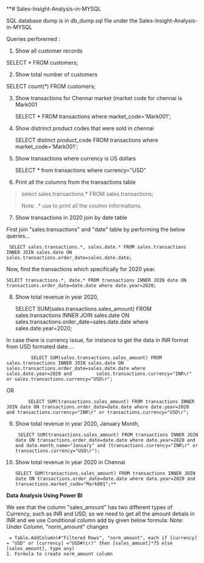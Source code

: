**# Sales-Insight-Analysis-in-MYSQL

SQL database dump is in db_dump.sql file under the Sales-Insight-Analysis-in-MYSQL

Queries perforemed :

1. Show all customer records

  SELECT * FROM customers;

2. Show total number of customers

  SELECT count(*) FROM customers;

3. Show transactions for Chennai market (market code for chennai is Mark001

   SELECT * FROM transactions where market_code='Mark001';

4. Show distrinct product codes that were sold in chennai

   SELECT distinct product_code FROM transactions where market_code='Mark001';

5. Show transactions where currency is US dollars

   SELECT * from transactions where currency="USD"

6. Print all the columns from the transactions table
  
  > select sales.transactions.* FROM sales.transactions;
  
  > Note: .* use to print all the coulmn informations.


7. Show transactions in 2020 join by date table

First join "sales.transactions" and "date" table by performing the below queries...
   
	 SELECT sales.transactions.*, sales.date.* FROM sales.transactions INNER JOIN sales.date ON sales.transactions.order_date=sales.date.date;

Now, find the transactions which specifically for 2020 year.

    SELECT transactions.*, date.* FROM transactions INNER JOIN date ON transactions.order_date=date.date where date.year=2020;


8. Show total revenue in year 2020,

    SELECT SUM(sales.transactions.sales_amount) FROM sales.transactions INNER JOIN sales.date ON sales.transactions.order_date=sales.date.date where sales.date.year=2020;

In case there is currency issue, for instance to get the data in INR format from USD formated date....
       
			 SELECT SUM(sales.transactions.sales_amount) FROM sales.transactions INNER JOIN sales.date ON sales.transactions.order_date=sales.date.date where sales.date.year=2020 and         sales.transactions.currency="INR\r" or sales.transactions.currency="USD\r";
OR
      
			SELECT SUM(transactions.sales_amount) FROM transactions INNER JOIN date ON transactions.order_date=date.date where date.year=2020 and transactions.currency="INR\r" or transactions.currency="USD\r";

9. Show total revenue in year 2020, January Month,

    
		SELECT SUM(transactions.sales_amount) FROM transactions INNER JOIN date ON transactions.order_date=date.date where date.year=2020 and and date.month_name="January" and (transactions.currency="INR\r" or transactions.currency="USD\r");

10. Show total revenue in year 2020 in Chennai

    
		SELECT SUM(transactions.sales_amount) FROM transactions INNER JOIN date ON transactions.order_date=date.date where date.year=2020 and transactions.market_code="Mark001";**

  **Data Analysis Using Power BI**
   
   We see that the column "sales_amount" has two different types of Currency, such as INR and USD, so we need to get all the amount detials in INR and we use Conditional column add by given below formula: Note: Under Column, "norm_amount" changes
    
     = Table.AddColumn(#"Filtered Rows", "norm_amount", each if [currency] = "USD" or [currency] ="USD#(cr)" then [sales_amount]*75 else [sales_amount], type any)
    1. Formula to create norm_amount column
